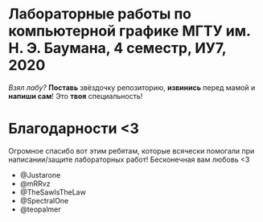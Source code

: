 # Лабораторные работы по компьютерной графике МГТУ им. Н. Э. Баумана, 4 семестр, ИУ7, 2020
*Взял лабу?* **Поставь** звёздочку репозиторию, **извинись** перед мамой и **напиши сам**! Это **твоя** специальность!

# Благодарности <3

Огромное спасибо вот этим ребятам, которые всячески помогали при написании/защите лабораторных работ! 
Бесконечная вам любовь <3

* @Justarone
* @mRRvz
* @TheSawIsTheLaw
* @SpectralOne
* @teopalmer